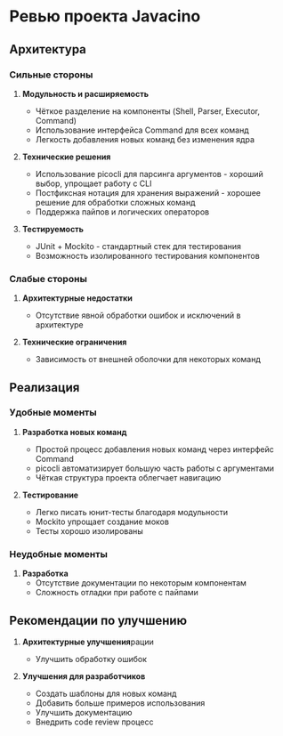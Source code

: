 # Ревью проекта Javacino

## Архитектура

### Сильные стороны
1. **Модульность и расширяемость**
   - Чёткое разделение на компоненты (Shell, Parser, Executor, Command)
   - Использование интерфейса Command для всех команд
   - Легкость добавления новых команд без изменения ядра

2. **Технические решения**
   - Использование picocli для парсинга аргументов - хороший выбор, упрощает работу с CLI
   - Постфиксная нотация для хранения выражений - хорошее решение для обработки сложных команд
   - Поддержка пайпов и логических операторов

3. **Тестируемость**
   - JUnit + Mockito - стандартный стек для тестирования
   - Возможность изолированного тестирования компонентов

### Слабые стороны
1. **Архитектурные недостатки**
   - Отсутствие явной обработки ошибок и исключений в архитектуре

2. **Технические ограничения**
   - Зависимость от внешней оболочки для некоторых команд

## Реализация

### Удобные моменты
1. **Разработка новых команд**
   - Простой процесс добавления новых команд через интерфейс Command
   - picocli автоматизирует большую часть работы с аргументами
   - Чёткая структура проекта облегчает навигацию

2. **Тестирование**
   - Легко писать юнит-тесты благодаря модульности
   - Mockito упрощает создание моков
   - Тесты хорошо изолированы

### Неудобные моменты
1. **Разработка**
   - Отсутствие документации по некоторым компонентам
   - Сложность отладки при работе с пайпами

## Рекомендации по улучшению

1. **Архитектурные улучшения**рации
   - Улучшить обработку ошибок

2. **Улучшения для разработчиков**
   - Создать шаблоны для новых команд
   - Добавить больше примеров использования
   - Улучшить документацию
   - Внедрить code review процесс

